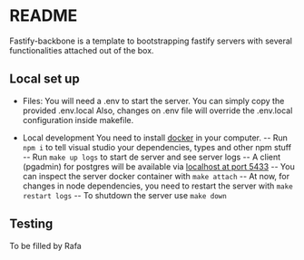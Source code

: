 # README

Fastify-backbone is a template to bootstrapping fastify servers with several functionalities attached out of the box.

## Local set up

-   Files:
    You will need a .env to start the server. You can simply copy the provided .env.local
    Also, changes on .env file will override the .env.local configuration inside makefile.

-   Local development
    You need to install [docker](https://www.docker.com/) in your computer.
    -- Run `npm i` to tell visual studio your dependencies, types and other npm stuff
    -- Run `make up logs` to start de server and see server logs
    -- A client (pgadmin) for postgres will be available via [localhost at port 5433](http://localhost:5433)
    -- You can inspect the server docker container with `make attach`
    -- At now, for changes in node dependencies, you need to restart the server with `make restart logs`
    -- To shutdown the server use `make down`

## Testing

To be filled by Rafa
